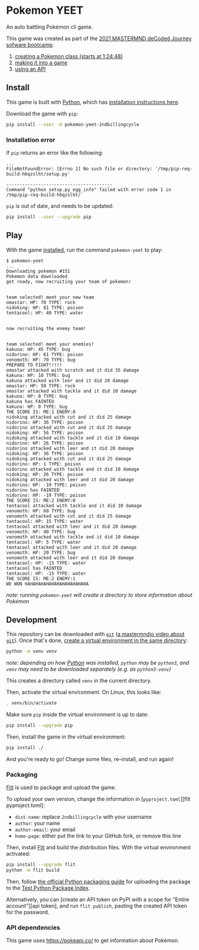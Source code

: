 # Pokemon YEET

An auto battling Pokémon cli game.

This game was created as part of the [2021 MASTERMND deCoded Journey sofware bootcamp][decoded 2021]:

1. [creating a Pokemon class (starts at 1:24:48)][part 1]
1. [making it into a game][part 2]
1. [using an API][part 3]

## Install

This game is built with [Python][], which has [installation instructions here][python-installation].

Download the game with `pip`:

```sh
pip install --user -U pokemon-yeet-2ndbillingcycle
```

### Installation error

If `pip` returns an error like the following:

```
...
FileNotFoundError: [Errno 2] No such file or directory: '/tmp/pip-req-build-h6qzslht/setup.py'

----------------------------------------
Command "python setup.py egg_info" failed with error code 1 in /tmp/pip-req-build-h6qzslht/
```

`pip` is out of date, and needs to be updated:

```sh
pip install --user --upgrade pip
```

## Play

With the game [installed](#install), run the command `pokemon-yeet` to play:

```
$ pokemon-yeet
...
Downloading pokemon #151
Pokemon data downloaded
get ready, now recruiting your team of pokemon!


team selected! meet your new team
omastar: HP: 70 TYPE: rock
nidoking: HP: 81 TYPE: poison
tentacool: HP: 40 TYPE: water


now recruiting the enemy team!


team selected! meet your enemies!
kakuna: HP: 45 TYPE: bug
nidorino: HP: 61 TYPE: poison
venomoth: HP: 70 TYPE: bug
PREPARE TO FIGHT!!!!!
omastar attacked with scratch and it did 35 damage
kakuna: HP: 10 TYPE: bug
kakuna attacked with leer and it did 20 damage
omastar: HP: 50 TYPE: rock
omastar attacked with tackle and it did 10 damage
kakuna: HP: 0 TYPE: bug
kakuna has FAINTED
kakuna: HP: 0 TYPE: bug
THE SCORE IS: ME:1 ENEMY:0
nidoking attacked with cut and it did 25 damage
nidorino: HP: 36 TYPE: poison
nidorino attacked with cut and it did 25 damage
nidoking: HP: 56 TYPE: poison
nidoking attacked with tackle and it did 10 damage
nidorino: HP: 26 TYPE: poison
nidorino attacked with leer and it did 20 damage
nidoking: HP: 36 TYPE: poison
nidoking attacked with cut and it did 25 damage
nidorino: HP: 1 TYPE: poison
nidorino attacked with tackle and it did 10 damage
nidoking: HP: 26 TYPE: poison
nidoking attacked with leer and it did 20 damage
nidorino: HP: -19 TYPE: poison
nidorino has FAINTED
nidorino: HP: -19 TYPE: poison
THE SCORE IS: ME:2 ENEMY:0
tentacool attacked with tackle and it did 10 damage
venomoth: HP: 60 TYPE: bug
venomoth attacked with cut and it did 25 damage
tentacool: HP: 15 TYPE: water
tentacool attacked with leer and it did 20 damage
venomoth: HP: 40 TYPE: bug
venomoth attacked with tackle and it did 10 damage
tentacool: HP: 5 TYPE: water
tentacool attacked with leer and it did 20 damage
venomoth: HP: 20 TYPE: bug
venomoth attacked with leer and it did 20 damage
tentacool: HP: -15 TYPE: water
tentacool has FAINTED
tentacool: HP: -15 TYPE: water
THE SCORE IS: ME:2 ENEMY:1
WE WON HAHAHAHAHAHAHAHAHAHAHAHA
```

_note: running `pokemon-yeet` will create a directory to store information about Pokémon_

## Development

This repository can be downloaded with [`git`][] ([a mastermndio video about `git`](https://youtu.be/4AmqVslOw58)). Once that's done, [create a virtual environment in the same directory][python-venv]:

```sh
python -m venv venv
```

_note: depending on how [Python][] was installed, `python` may be `python3`, and `venv` may need to be downloaded separately (e.g. as `python3-venv`)_

This creates a directory called `venv` in the current directory.

Then, activate the virtual environment. On Linux, this looks like:

```sh
. venv/bin/activate
```

Make sure `pip` inside the virtual environment is up to date:

```sh
pip install --upgrade pip
```

Then, install the game in the virtual environment:

```sh
pip install ./
```

And you're ready to go! Change some files, re-install, and run again!

### Packaging

[Flit][] is used to package and upload the game.

To upload your own version, change the information in [`pyproject.toml`][flit pyproject.toml]:

- `dist-name`: replace `2ndbillingcycle` with your username
- `author`: your name
- `author-email`: your email
- `home-page`: either put the link to your GitHub fork, or remove this line

Then, install [Flit][] and build the distribution files. With the virtual environment activated:

```sh
pip install --upgrade flit
python -m flit build
```

Then, follow [the official Python packaging guide][python packaging tutorial] for uploading the package to the [Test Python Package Index][testpypi].

Alternatively, you can [create an API token on PyPI with a scope for "Entire account"][api token], and run `flit publish`, pasting the created API token for the password.

### API dependencies

This game uses <https://pokeapi.co/> to get information about Pokémon.

[python]: <https://www.python.org/>
[python-installation]: <https://realpython.com/installing-python/> "RealPython's guide to installing Python on Windows, MacOS, and Linux"
[`git`]: <https://git-scm.com/book/en/v2/Git-Basics-Getting-a-Git-Repository> "brief guide on using git"
[python-venv]: <https://docs.python.org/3/tutorial/venv.html#creating-virtual-environments> "tutorial on creating virtual environments in Python"
[flit]: <https://flit.readthedocs.io/> "Documentation for Flit"
[decoded 2021]: <https://courses.mastermnd.io/72579a892507473ab4681876f8299977> "2021 deCoded Journey"
[part 1]: <https://www.twitch.tv/videos/917000567> "Part 1 on Twitch"
[part 2]: <https://www.twitch.tv/videos/919551146> "Part 2 on Twitch"
[part 3]: <https://www.twitch.tv/videos/934768927> "Part 3 on Twitch"
[python packaging tutorial]: <https://packaging.python.org/tutorials/packaging-projects/#uploading-the-distribution-archives>
[testpypi]: <https://test.pypi.org/> "The Test Python Package Index"
[test api token]: <https://pypi.org/help/#apitoken>
